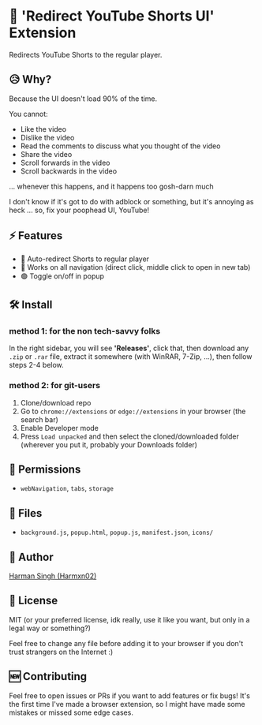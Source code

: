 # 🚫 'Redirect YouTube Shorts UI' Extension

Redirects YouTube Shorts to the regular player.

## 😥 Why?

Because the UI doesn't load 90% of the time.

You cannot:

- Like the video
- Dislike the video
- Read the comments to discuss what you thought of the video
- Share the video
- Scroll forwards in the video
- Scroll backwards in the video

... whenever this happens, and it happens too gosh-darn much

I don't know if it's got to do with adblock or something, but it's annoying as heck ... so, fix your poophead UI, YouTube!

## ⚡ Features

- 🔗 Auto-redirect Shorts to regular player
- 🔄 Works on all navigation (direct click, middle click to open in new tab)
- 🟢 Toggle on/off in popup

## 🛠️ Install

### method 1: for the non tech-savvy folks

In the right sidebar, you will see **'Releases'**, click that, then download any `.zip` or `.rar` file, extract it somewhere (with WinRAR, 7-Zip, ...), then follow steps 2-4 below.

### method 2: for git-users

1. Clone/download repo
2. Go to `chrome://extensions` or `edge://extensions` in your browser (the search bar)
3. Enable Developer mode
4. Press `Load unpacked` and then select the cloned/downloaded folder (wherever you put it, probably your Downloads folder)

## 📝 Permissions

- `webNavigation`, `tabs`, `storage`

## 📁 Files

- `background.js`, `popup.html`, `popup.js`, `manifest.json`, `icons/`

## 👤 Author

[Harman Singh (Harmxn02)](https://github.com/Harmxn02/)

## 📄 License

MIT (or your preferred license, idk really, use it like you want, but only in a legal way or something?)

Feel free to change any file before adding it to your browser if you don't trust strangers on the Internet :)

## 🆕 Contributing

Feel free to open issues or PRs if you want to add features or fix bugs! It's the first time I've made a browser extension, so I might have made some mistakes or missed some edge cases.
